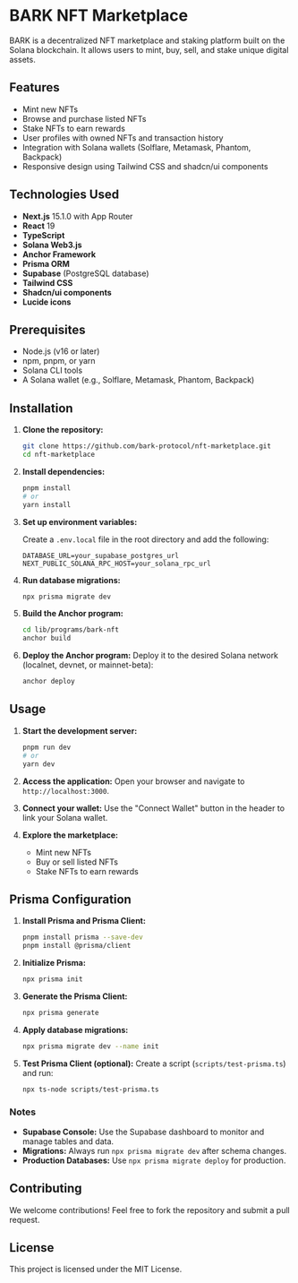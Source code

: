 # BARK NFT Marketplace

BARK is a decentralized NFT marketplace and staking platform built on the Solana blockchain. It allows users to mint, buy, sell, and stake unique digital assets.

## Features

- Mint new NFTs
- Browse and purchase listed NFTs
- Stake NFTs to earn rewards
- User profiles with owned NFTs and transaction history
- Integration with Solana wallets (Solflare, Metamask, Phantom, Backpack)
- Responsive design using Tailwind CSS and shadcn/ui components

## Technologies Used

- **Next.js** 15.1.0 with App Router
- **React** 19
- **TypeScript**
- **Solana Web3.js**
- **Anchor Framework**
- **Prisma ORM**
- **Supabase** (PostgreSQL database)
- **Tailwind CSS**
- **Shadcn/ui components**
- **Lucide icons**

## Prerequisites

- Node.js (v16 or later)
- npm, pnpm, or yarn
- Solana CLI tools
- A Solana wallet (e.g., Solflare, Metamask, Phantom, Backpack)

## Installation

1. **Clone the repository:**
   ```bash
   git clone https://github.com/bark-protocol/nft-marketplace.git
   cd nft-marketplace
   ```

2. **Install dependencies:**
   ```bash
   pnpm install
   # or
   yarn install
   ```

3. **Set up environment variables:**

   Create a `.env.local` file in the root directory and add the following:
   ```env
   DATABASE_URL=your_supabase_postgres_url
   NEXT_PUBLIC_SOLANA_RPC_HOST=your_solana_rpc_url
   ```

4. **Run database migrations:**
   ```bash
   npx prisma migrate dev
   ```

5. **Build the Anchor program:**
   ```bash
   cd lib/programs/bark-nft
   anchor build
   ```

6. **Deploy the Anchor program:**
   Deploy it to the desired Solana network (localnet, devnet, or mainnet-beta):
   ```bash
   anchor deploy
   ```

## Usage

1. **Start the development server:**
   ```bash
   pnpm run dev
   # or
   yarn dev
   ```

2. **Access the application:**
   Open your browser and navigate to `http://localhost:3000`.

3. **Connect your wallet:**
   Use the "Connect Wallet" button in the header to link your Solana wallet.

4. **Explore the marketplace:**
   - Mint new NFTs
   - Buy or sell listed NFTs
   - Stake NFTs to earn rewards

## Prisma Configuration

1. **Install Prisma and Prisma Client:**
   ```bash
   pnpm install prisma --save-dev
   pnpm install @prisma/client
   ```

2. **Initialize Prisma:**
   ```bash
   npx prisma init
   ```

3. **Generate the Prisma Client:**
   ```bash
   npx prisma generate
   ```

4. **Apply database migrations:**
   ```bash
   npx prisma migrate dev --name init
   ```

5. **Test Prisma Client (optional):**
   Create a script (`scripts/test-prisma.ts`) and run:
   ```bash
   npx ts-node scripts/test-prisma.ts
   ```

### Notes
- **Supabase Console:** Use the Supabase dashboard to monitor and manage tables and data.
- **Migrations:** Always run `npx prisma migrate dev` after schema changes.
- **Production Databases:** Use `npx prisma migrate deploy` for production.

## Contributing

We welcome contributions! Feel free to fork the repository and submit a pull request.

## License

This project is licensed under the MIT License.
